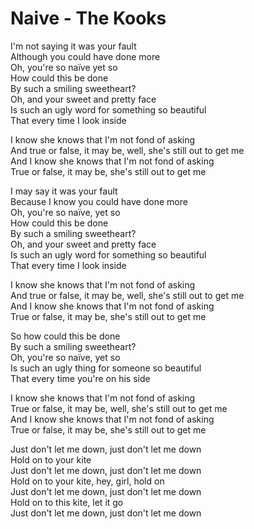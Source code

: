 # Naive - The Kooks

I'm not saying it was your fault\
Although you could have done more\
Oh, you're so naïve yet so\
How could this be done\
By such a smiling sweetheart?\
Oh, and your sweet and pretty face\
Is such an ugly word for something so beautiful\
That every time I look inside

I know she knows that I'm not fond of asking\
And true or false, it may be, well, she's still out to get me\
And I know she knows that I'm not fond of asking\
True or false, it may be, she's still out to get me

I may say it was your fault\
Because I know you could have done more\
Oh, you're so naïve, yet so\
How could this be done\
By such a smiling sweetheart?\
Oh, and your sweet and pretty face\
Is such an ugly word for something so beautiful\
That every time I look inside

I know she knows that I'm not fond of asking\
And true or false, it may be, well, she's still out to get me\
And I know she knows that I'm not fond of asking\
True or false, it may be, she's still out to get me

So how could this be done\
By such a smiling sweetheart?\
Oh, you're so naïve, yet so\
Is such an ugly thing for someone so beautiful\
That every time you're on his side

I know she knows that I'm not fond of asking\
True or false, it may be, well, she's still out to get me\
And I know she knows that I'm not fond of asking\
True or false, it may be, she's still out to get me

Just don't let me down, just don't let me down\
Hold on to your kite\
Just don't let me down, just don't let me down\
Hold on to your kite, hey, girl, hold on\
Just don't let me down, just don't let me down\
Hold on to this kite, let it go\
Just don't let me down, just don't let me down